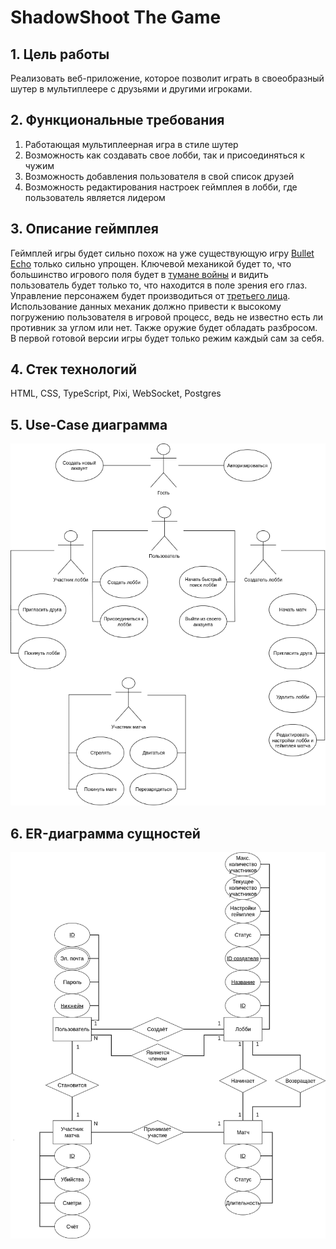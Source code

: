 # ShadowShoot The Game

## 1. Цель работы
Реализовать веб-приложение, которое позволит играть в
своеобразный шутер в мультиплеере с друзьями и другими игроками.

## 2. Функциональные требования

1. Работающая мультиплеерная игра в стиле шутер
2. Возможность как создавать свое лобби, так и присоединяться к чужим 
3. Возможность добавления пользователя в свой список друзей
4. Возможность редактирования настроек геймплея в лобби, где пользователь является лидером

## 3. Описание геймплея

Геймплей игры будет сильно похож на уже существующую игру
[Bullet Echo](https://www.bulletecho.game/) только сильно упрощен. Ключевой механикой
будет то, что большинство игрового поля будет в [тумане войны](https://ru.wikipedia.org/wiki/Туман_войны)
и видить пользователь будет только то, что находится в поле зрения его глаз.
Управление персонажем будет производиться от [третьего лица](https://ru.wikipedia.org/wiki/Шутер_от_третьего_лица).
Использование данных механик должно привести к высокому погружению пользователя в игровой процесс, ведь
не известно есть ли противник за углом или нет. Также оружие будет обладать разбросом.
В первой готовой версии игры будет только режим каждый сам за себя. 

## 4. Стек технологий

HTML, CSS, TypeScript, Pixi, WebSocket, Postgres

## 5. Use-Case диаграмма

![Use-Case диаграмма](docs/readmeImg/use_case.png)

## 6. ER-диаграмма сущностей 

![Use-Case диаграмма](docs/readmeImg/ER_diagram.png)